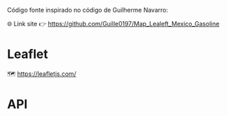 Código fonte inspirado no código de Guilherme Navarro: 


🌐 Link site 👉 https://github.com/Guille0197/Map_Lealeft_Mexico_Gasoline

# Leaflet
🗺 https://leafletjs.com/

# API 

